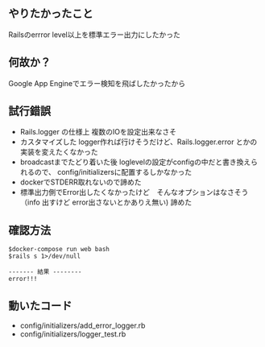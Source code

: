 ## やりたかったこと

Railsのerrror level以上を標準エラー出力にしたかった

## 何故か？

Google App Engineでエラー検知を飛ばしたかったから

## 試行錯誤

- Rails.logger の仕様上 複数のIOを設定出来なさそ
- カスタマイズした logger作れば行けそうだけど、Rails.logger.error とかの実装を変えたくなかった
- broadcastまでたどり着いた後 loglevelの設定がconfigの中だと書き換えられるので、 config/initializersに配置するしかなかった
- dockerでSTDERR取れないので諦めた
- 標準出力側でError出したくなかったけど　そんなオプションはなさそう（info 出すけど error出さないとかありえ無い) 諦めた

## 確認方法


```
$docker-compose run web bash
$rails s 1>/dev/null

------- 結果 --------
error!!!
```

## 動いたコード

- config/initializers/add_error_logger.rb
- config/initializers/logger_test.rb
